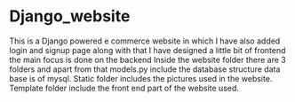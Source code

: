 # Django_website
This is a Django powered e commerce website in which I have also added login and signup page along with that I have designed a little bit of frontend the main focus is done on the backend
Inside the website folder there are 3 folders and apart from that models.py include the database structure data base is of mysql.
Static folder includes the pictures used in the website.
Template folder include the front end part of the website used.
